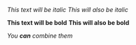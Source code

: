 *This text will be italic*
_This will also be italic_

**This text will be bold**
__This will also be bold__

_You **can** combine them_ 
